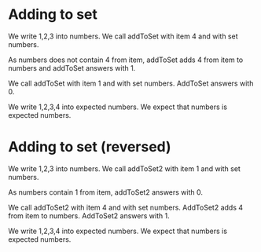 # Adding to set

We write 1,2,3 into numbers.
We call addToSet with item 4 and with set numbers.

As numbers does not contain 4 from item,
	addToSet adds 4 from item to numbers and addToSet answers with 1.

We call addToSet with item 1 and with set numbers.
AddToSet answers with 0.

We write 1,2,3,4 into expected numbers.
We expect that numbers is expected numbers.

# Adding to set (reversed)

We write 1,2,3 into numbers.
We call addToSet2 with item 1 and with set numbers.

As numbers contain 1 from item,
	addToSet2 answers with 0.

We call addToSet2 with item 4 and with set numbers.
AddToSet2 adds 4 from item to numbers.
AddToSet2 answers with 1.

We write 1,2,3,4 into expected numbers.
We expect that numbers is expected numbers.
